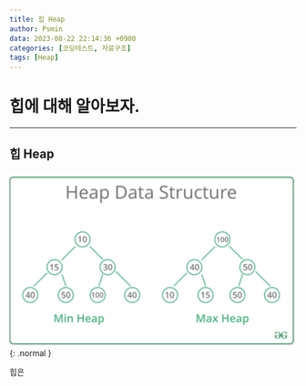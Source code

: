 ```yaml
---
title: 힙 Heap
author: Psmin
data: 2023-08-22 22:14:36 +0900
categories: [코딩테스트, 자료구조]
tags: [Heap]
---
```


# 힙에 대해 알아보자.

---

## 힙 Heap

![heap](/assets/img/heap.png){: .normal }

힙은
